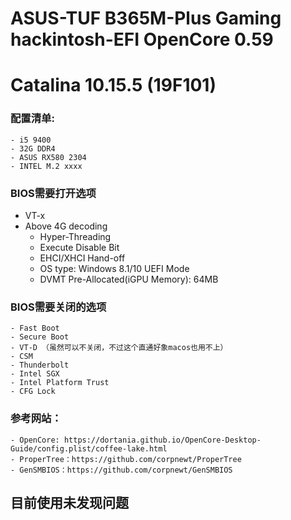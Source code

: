# ASUS-TUF B365M-Plus Gaming hackintosh-EFI OpenCore 0.59
# Catalina 10.15.5 (19F101)

### 配置清单: 
    - i5 9400
    - 32G DDR4
    - ASUS RX580 2304
    - INTEL M.2 xxxx




### BIOS需要打开选项
- VT-x
- Above 4G decoding
    - Hyper-Threading
    - Execute Disable Bit
    - EHCI/XHCI Hand-off
    - OS type: Windows 8.1/10 UEFI Mode
    - DVMT Pre-Allocated(iGPU Memory): 64MB



### BIOS需要关闭的选项
    - Fast Boot
    - Secure Boot
    - VT-D （虽然可以不关闭，不过这个直通好象macos也用不上）
    - CSM
    - Thunderbolt
    - Intel SGX
    - Intel Platform Trust
    - CFG Lock



### 参考网站：
    - OpenCore: https://dortania.github.io/OpenCore-Desktop-Guide/config.plist/coffee-lake.html
    - ProperTree：https://github.com/corpnewt/ProperTree
    - GenSMBIOS：https://github.com/corpnewt/GenSMBIOS

## 目前使用未发现问题
